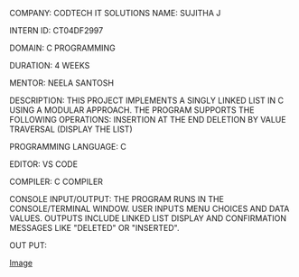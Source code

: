 COMPANY: CODTECH IT SOLUTIONS
NAME: SUJITHA J

INTERN ID: CT04DF2997

DOMAIN: C PROGRAMMING

DURATION: 4 WEEKS

MENTOR: NEELA SANTOSH

DESCRIPTION: THIS PROJECT IMPLEMENTS A SINGLY LINKED LIST IN C USING A MODULAR APPROACH. THE PROGRAM SUPPORTS THE FOLLOWING OPERATIONS:
INSERTION AT THE END
DELETION BY VALUE
TRAVERSAL (DISPLAY THE LIST)

PROGRAMMING LANGUAGE: C

EDITOR: VS CODE

COMPILER: C COMPILER

CONSOLE INPUT/OUTPUT: THE PROGRAM RUNS IN THE CONSOLE/TERMINAL WINDOW. USER INPUTS MENU CHOICES AND DATA VALUES. OUTPUTS INCLUDE LINKED LIST DISPLAY AND CONFIRMATION MESSAGES LIKE "DELETED" OR "INSERTED".

OUT PUT:

[Image](https://github.com/user-attachments/assets/b4da87ba-78f6-43e0-8fe7-038834f218d6)
